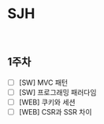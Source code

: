 # SJH

<br/>

## 1주차

- [ ] [SW] MVC 패턴
- [ ] [SW] 프로그래밍 패러다임
- [ ] [WEB] 쿠키와 세션
- [ ] [WEB] CSR과 SSR 차이

<br/>

